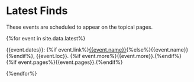 <head>
  <meta charset="UTF-8">
  <link rel="stylesheet" href="assets/style.css">
</head>

# Latest Finds

These events are scheduled to appear on the topical pages.

{%for event in site.data.latest%}

{{event.dates}}:
{%if event.link%}[{{event.name}}]({{event.link}}){%else%}{{event.name}}{%endif%},
{{event.loc}}.
{%if event.more%}{{event.more}}.{%endif%}
{%if event.pages%}{{event.pages}}.{%endif%}

{%endfor%}

